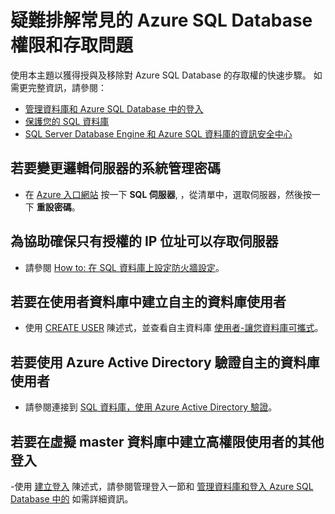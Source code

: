 <properties
    pageTitle="疑難排解 Azure SQL Database 權限和存取"
    description="疑難排解常見的權限、存取、使用者和登入問題的快速步驟"
    services="sql-database"
    documentationCenter=""
    authors="v-shysun"
    manager="msmets"
    editor=""/>

<tags
    ms.service="sql-database"
    ms.workload="data-management"
    ms.tgt_pltfrm="na"
    ms.devlang="na"
    ms.topic="article"
    ms.date="12/11/2015"
    ms.author="v-shysun"/>


# 疑難排解常見的 Azure SQL Database 權限和存取問題

使用本主題以獲得授與及移除對 Azure SQL Database 的存取權的快速步驟。 如需更完整資訊，請參閱：

- [管理資料庫和 Azure SQL Database 中的登入](sql-database-manage-logins.md)
- [保護您的 SQL 資料庫](sql-database-security)
- [SQL Server Database Engine 和 Azure SQL 資料庫的資訊安全中心](https://msdn.microsoft.com/library/bb510589)

## 若要變更邏輯伺服器的系統管理密碼

- 在 [Azure 入口網站](https://portal.azure.com) 按一下 **SQL 伺服器**, ，從清單中，選取伺服器，然後按一下 **重設密碼**。
## 為協助確保只有授權的 IP 位址可以存取伺服器

- 請參閱 [How to: 在 SQL 資料庫上設定防火牆設定](sql-database-configure-firewall-settings.md)。

## 若要在使用者資料庫中建立自主的資料庫使用者

- 使用 [CREATE USER](https://msdn.microsoft.com/library/ms173463.aspx) 陳述式，並查看自主資料庫 [使用者-讓您資料庫可攜式](https://msdn.microsoft.com/library/ff929188.aspx)。

## 若要使用 Azure Active Directory 驗證自主的資料庫使用者

- 請參閱連接到 [SQL 資料庫，使用 Azure Active Directory 驗證](sql-database-aad-authentication.md)。

## 若要在虛擬 master 資料庫中建立高權限使用者的其他登入

-使用 [建立登入](https://msdn.microsoft.com/library/ms189751.aspx) 陳述式，請參閱管理登入一節和 [管理資料庫和登入 Azure SQL Database 中的](sql-database-manage-logins.md) 如需詳細資訊。





